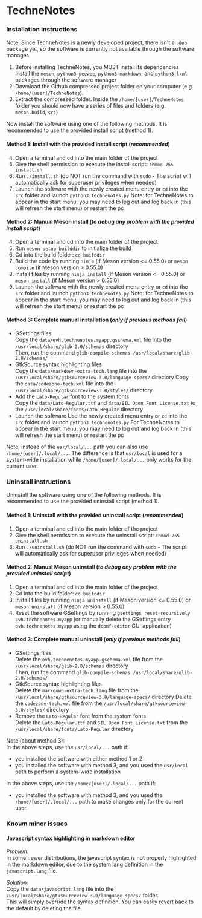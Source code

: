 # TechneNotes

### Installation instructions
Note: Since TechneNotes is a newly developed project, there isn't a `.deb` package yet, so the software is currently not available through the software manager.

1. Before installing TechneNotes, you MUST install its dependencies  
Install the `meson`, `python3-peewee`, `python3-markdown`, and `python3-lxml` packages through the software manager
2. Download the Github compressed project folder on your computer (e.g. `/home/[user]/TechneNotes`).  
3. Extract the compressed folder. Inside the `/home/[user]/TechneNotes` folder you should now have a series of files and folders (e.g. `meson.build`, `src`)

Now install the software using one of the following methods. It is recommended to use the provided install script (method 1).

#### Method 1: Install with the provided install script (*recommended*)
4. Open a terminal and cd into the main folder of the project
5. Give the shell permission to execute the install script: `chmod 755 install.sh`
6. Run `./install.sh` (do NOT run the command with `sudo` - The script will automatically ask for superuser privileges when needed)
7. Launch the software with the newly created menu entry or `cd` into the `src` folder and launch `python3 technenotes.py`
Note: for TechneNotes to appear in the start menu, you may need to log out and log back in (this will refresh the start menu) or restart the pc

#### Method 2: Manual Meson install (*to debug any problem with the provided install script*)
4. Open a terminal and cd into the main folder of the project
5. Run `meson setup builddir` to initialize the build
6. Cd into the build folder: `cd builddir`
7. Build the code by running `ninja` (if Meson version <= 0.55.0) or `meson compile` (if Meson version > 0.55.0)
8. Install files by running `ninja install` (if Meson version <= 0.55.0) or `meson install` (if Meson version > 0.55.0)
9. Launch the software with the newly created menu entry or `cd` into the `src` folder and launch `python3 technenotes.py`
Note: for TechneNotes to appear in the start menu, you may need to log out and log back in (this will refresh the start menu) or restart the pc

#### Method 3: Complete manual installation (*only if previous methods fail*)
- GSettings files  
  Copy the `data/ovh.technenotes.myapp.gschema.xml` file into the `/usr/local/share/glib-2.0/schemas` directory  
  Then, run the  command `glib-compile-schemas /usr/local/share/glib-2.0/schemas/`
- GtkSource syntax highlighting files  
  Copy the `data/markdown-extra-tech.lang` file into the `/usr/local/share/gtksourceview-3.0/language-specs/` directory
  Copy the `data/codezone-tech.xml` file into the `/usr/local/share/gtksourceview-3.0/styles/` directory
- Add the `Lato-Regular` font to the system fonts  
  Copy the `data/Lato-Regular.ttf` and `data/SIL Open Font License.txt` to the `/usr/local/share/fonts/Lato-Regular` directory
- Launch the software 
  Use the newly created menu entry or `cd` into the `src` folder and launch `python3 technenotes.py`
  For TechneNotes to appear in the start menu, you may need to log out and log back in (this will refresh the start menu) or restart the pc
  
Note: instead of the `usr/local/...` path you can also use `/home/[user]/.local/...`. The difference is that `usr/local` is used for a system-wide installation while `/home/[user]/.local/...` only works for the current user. 

### Uninstall instructions

Uninstall the software using one of the following methods. It is recommended to use the provided uninstall script (method 1).

#### Method 1: Uninstall with the provided uninstall script (*recommended*)
1. Open a terminal and cd into the main folder of the project
2. Give the shell permission to execute the uninstall script: `chmod 755 uninstall.sh`
3. Run `./uninstall.sh` (do NOT run the command with `sudo` - The script will automatically ask for superuser privileges when needed)

#### Method 2: Manual Meson uninstall (*to debug any problem with the provided uninstall script*)
1. Open a terminal and cd into the main folder of the project
2. Cd into the build folder: `cd builddir`
3. Install files by running `ninja uninstall` (if Meson version <= 0.55.0) or `meson uninstall` (if Meson version > 0.55.0)
4. Reset the software GSettings by running `gsettings reset-recursively ovh.technenotes.myapp` (or manually delete the GSettings entry `ovh.technenotes.myapp` using the `dconf-editor` GUI application)

#### Method 3: Complete manual uninstall (*only if previous methods fail*)
- GSettings files  
  Delete the `ovh.technenotes.myapp.gschema.xml` file from the `/usr/local/share/glib-2.0/schemas` directory  
  Then, run the  command `glib-compile-schemas /usr/local/share/glib-2.0/schemas/`
- GtkSource syntax highlighting files  
  Delete the `markdown-extra-tech.lang` file from the `/usr/local/share/gtksourceview-3.0/language-specs/` directory
  Delete the `codezone-tech.xml` file from the `/usr/local/share/gtksourceview-3.0/styles/` directory
- Remove the `Lato-Regular` font from the system fonts  
  Delete the `Lato-Regular.ttf` and `SIL Open Font License.txt` from the `/usr/local/share/fonts/Lato-Regular` directory
  
Note (about method 3):  
In the above steps, use the `usr/local/...` path if:
- you installed the software with either method 1 or 2
- you installed the software with method 3, and you used the `usr/local` path to perform a system-wide installation  

In the above steps, use the `/home/[user]/.local/...` path if:
- you installed the software with method 3, and you used the `/home/[user]/.local/...` path to make changes only for the current user.  

### Known minor issues

#### Javascript syntax highlighting in markdown editor
*Problem:*  
In some newer distributions, the javascript syntax is not properly highlighted in the markdown editor, due to the system lang definition in the `javascript.lang` file.

*Solution:*  
Copy the `data/javascript.lang` file into the `/usr/local/share/gtksourceview-3.0/language-specs/` folder.  
This will simply override the syntax definition. You can easily revert back to the default by deleting the file.
